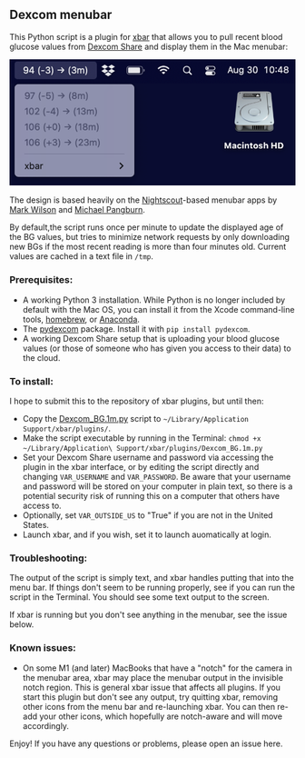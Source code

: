 ## Dexcom menubar

This Python script is a plugin for [xbar](https://xbarapp.com/) that allows you to pull recent blood glucose values from [Dexcom Share](https://www.dexcom.com/training-videos/setting-up-dexcom-share-and-follow) and display them in the Mac menubar:

![Image of BG value in menubar](Dexcom_BG_screenshot.png)

The design is based heavily on the [Nightscout](https://github.com/nightscout/cgm-remote-monitor#nightscout-web-monitor-aka-cgm-remote-monitor)-based menubar apps by [Mark Wilson](https://github.com/mddub/nightscout-osx-menubar) and [Michael Pangburn](https://github.com/mpangburn/NightscoutMenuBar). 

By default,the script runs once per minute to update the displayed age of the BG values, but tries to minimize network requests by only downloading new BGs if the most recent reading is more than four minutes old. Current values are cached in a text file in `/tmp`. 

### Prerequisites:

* A working Python 3 installation.  While Python is no longer included by default with the Mac OS, you can install it from the Xcode command-line tools, [homebrew](https://brew.sh/), or [Anaconda](https://www.anaconda.com/).
* The [pydexcom](https://github.com/gagebenne/pydexcom) package.  Install it with `pip install pydexcom`. 
* A working Dexcom Share setup that is uploading your blood glucose values (or those of someone who has given you access to their data) to the cloud. 

### To install: 

I hope to submit this to the repository of xbar plugins, but until then: 

* Copy the [Dexcom_BG.1m.py](Dexcom_BG.1m.py) script to `~/Library/Application Support/xbar/plugins/`.
* Make the script executable by running in the Terminal: `chmod +x ~/Library/Application\ Support/xbar/plugins/Dexcom_BG.1m.py`
* Set your Dexcom Share username and password via accessing the plugin in the xbar interface, or by editing the script directly and changing `VAR_USERNAME` and `VAR_PASSWORD`.  Be aware that your username and password will be stored on your computer in plain text, so there is a potential security risk of running this on a computer that others have access to. 
* Optionally, set `VAR_OUTSIDE_US` to "True" if you are not in the United States. 
* Launch xbar, and if you wish, set it to launch auomatically at login. 

### Troubleshooting: 

The output of the script is simply text, and xbar handles putting that into the menu bar.  If things don't seem to be running properly, see if you can run the script in the Terminal.  You should see some text output to the screen. 

If xbar is running but you don't see anything in the menubar, see the issue below. 

### Known issues: 

* On some M1 (and later) MacBooks that have a "notch" for the camera in the menubar area, xbar may place the menubar output in the invisible notch region.  This is general xbar issue that affects all plugins.  If you start this plugin but don't see any output, try quitting xbar, removing other icons from the menu bar and re-launching xbar.  You can then re-add your other icons, which hopefully are notch-aware and will move accordingly. 

Enjoy! If you have any questions or problems, please open an issue here. 


